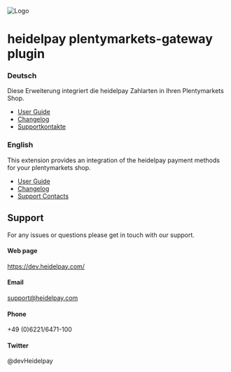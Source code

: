 ![Logo](https://dev.heidelpay.com/devHeidelpay_400_180.jpg)

# heidelpay plentymarkets-gateway plugin

### Deutsch
Diese Erweiterung integriert die heidelpay Zahlarten in Ihren Plentymarkets Shop.
* [User Guide](meta/documents/user_guide_de.md)
* [Changelog](meta/documents/changelog_de.md)
* [Supportkontakte](meta/documents/support_contact_de.md)

### English
This extension provides an integration of the heidelpay payment methods for your plentymarkets shop.
* [User Guide](meta/documents/user_guide_en.md)
* [Changelog](meta/documents/changelog_en.md)
* [Support Contacts](meta/documents/support_contact_en.md)

## Support
For any issues or questions please get in touch with our support.

#### Web page
https://dev.heidelpay.com/
 
#### Email
support@heidelpay.com
 
#### Phone
+49 (0)6221/6471-100

#### Twitter
@devHeidelpay